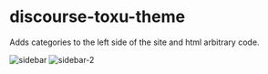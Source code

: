 # discourse-toxu-theme


Adds categories to the left side of the site and html arbitrary code.


<img class="mfp-img" alt="sidebar" src="https://toxu.ru/uploads/default/original/2X/f/f9ca3533b012cafd9e4fe281304e056b3f953f47.jpeg" style="max-height: 589px;">



<img class="mfp-img" alt="sidebar-2" src="https://toxu.ru/uploads/default/original/2X/5/5f952b888e2ec000d5d0c1df7dafaf08df32dd8c.jpeg" style="max-height: 589px;">
